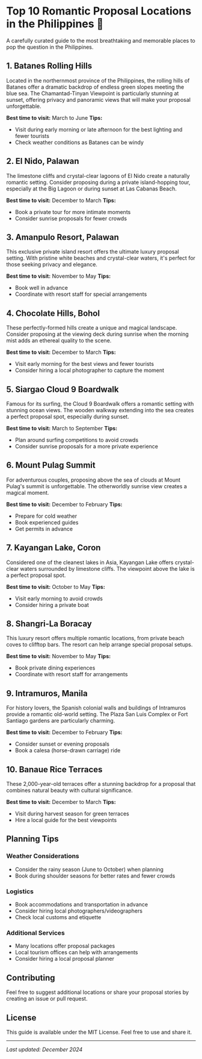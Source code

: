 # Top 10 Romantic Proposal Locations in the Philippines 💍

A carefully curated guide to the most breathtaking and memorable places to pop the question in the Philippines.

## 1. Batanes Rolling Hills
Located in the northernmost province of the Philippines, the rolling hills of Batanes offer a dramatic backdrop of endless green slopes meeting the blue sea. The Chamantad-Tinyan Viewpoint is particularly stunning at sunset, offering privacy and panoramic views that will make your proposal unforgettable.

**Best time to visit:** March to June
**Tips:** 
- Visit during early morning or late afternoon for the best lighting and fewer tourists
- Check weather conditions as Batanes can be windy

## 2. El Nido, Palawan
The limestone cliffs and crystal-clear lagoons of El Nido create a naturally romantic setting. Consider proposing during a private island-hopping tour, especially at the Big Lagoon or during sunset at Las Cabanas Beach.

**Best time to visit:** December to March
**Tips:**
- Book a private tour for more intimate moments
- Consider sunrise proposals for fewer crowds

## 3. Amanpulo Resort, Palawan
This exclusive private island resort offers the ultimate luxury proposal setting. With pristine white beaches and crystal-clear waters, it's perfect for those seeking privacy and elegance.

**Best time to visit:** November to May
**Tips:**
- Book well in advance
- Coordinate with resort staff for special arrangements

## 4. Chocolate Hills, Bohol
These perfectly-formed hills create a unique and magical landscape. Consider proposing at the viewing deck during sunrise when the morning mist adds an ethereal quality to the scene.

**Best time to visit:** December to March
**Tips:**
- Visit early morning for the best views and fewer tourists
- Consider hiring a local photographer to capture the moment

## 5. Siargao Cloud 9 Boardwalk
Famous for its surfing, the Cloud 9 Boardwalk offers a romantic setting with stunning ocean views. The wooden walkway extending into the sea creates a perfect proposal spot, especially during sunset.

**Best time to visit:** March to September
**Tips:**
- Plan around surfing competitions to avoid crowds
- Consider sunrise proposals for a more private experience

## 6. Mount Pulag Summit
For adventurous couples, proposing above the sea of clouds at Mount Pulag's summit is unforgettable. The otherworldly sunrise view creates a magical moment.

**Best time to visit:** December to February
**Tips:**
- Prepare for cold weather
- Book experienced guides
- Get permits in advance

## 7. Kayangan Lake, Coron
Considered one of the cleanest lakes in Asia, Kayangan Lake offers crystal-clear waters surrounded by limestone cliffs. The viewpoint above the lake is a perfect proposal spot.

**Best time to visit:** October to May
**Tips:**
- Visit early morning to avoid crowds
- Consider hiring a private boat

## 8. Shangri-La Boracay
This luxury resort offers multiple romantic locations, from private beach coves to clifftop bars. The resort can help arrange special proposal setups.

**Best time to visit:** November to May
**Tips:**
- Book private dining experiences
- Coordinate with resort staff for arrangements

## 9. Intramuros, Manila
For history lovers, the Spanish colonial walls and buildings of Intramuros provide a romantic old-world setting. The Plaza San Luis Complex or Fort Santiago gardens are particularly charming.

**Best time to visit:** December to February
**Tips:**
- Consider sunset or evening proposals
- Book a calesa (horse-drawn carriage) ride

## 10. Banaue Rice Terraces
These 2,000-year-old terraces offer a stunning backdrop for a proposal that combines natural beauty with cultural significance.

**Best time to visit:** December to March
**Tips:**
- Visit during harvest season for green terraces
- Hire a local guide for the best viewpoints

## Planning Tips

### Weather Considerations
- Consider the rainy season (June to October) when planning
- Book during shoulder seasons for better rates and fewer crowds

### Logistics
- Book accommodations and transportation in advance
- Consider hiring local photographers/videographers
- Check local customs and etiquette

### Additional Services
- Many locations offer proposal packages
- Local tourism offices can help with arrangements
- Consider hiring a local proposal planner

## Contributing
Feel free to suggest additional locations or share your proposal stories by creating an issue or pull request.

## License
This guide is available under the MIT License. Feel free to use and share it.

---
*Last updated: December 2024*